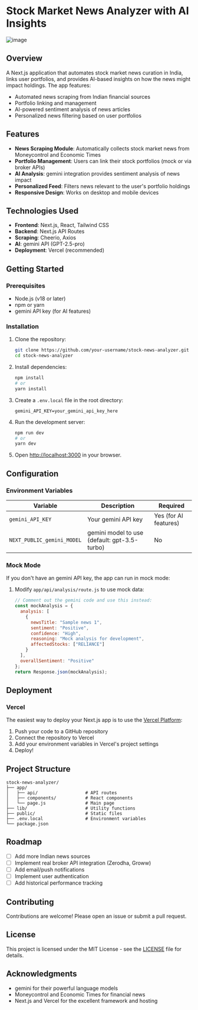 # Stock Market News Analyzer with AI Insights

![image](https://github.com/user-attachments/assets/f78b2021-7071-4eb6-a3f3-0efebeaf1879)


## Overview

A Next.js application that automates stock market news curation in India, links user portfolios, and provides AI-based insights on how the news might impact holdings. The app features:

- Automated news scraping from Indian financial sources
- Portfolio linking and management
- AI-powered sentiment analysis of news articles
- Personalized news filtering based on user portfolios

## Features

- **News Scraping Module**: Automatically collects stock market news from Moneycontrol and Economic Times
- **Portfolio Management**: Users can link their stock portfolios (mock or via broker APIs)
- **AI Analysis**: gemini integration provides sentiment analysis of news impact
- **Personalized Feed**: Filters news relevant to the user's portfolio holdings
- **Responsive Design**: Works on desktop and mobile devices

## Technologies Used

- **Frontend**: Next.js, React, Tailwind CSS
- **Backend**: Next.js API Routes
- **Scraping**: Cheerio, Axios
- **AI**: gemini API (GPT-2.5-pro)
- **Deployment**: Vercel (recommended)

## Getting Started

### Prerequisites

- Node.js (v18 or later)
- npm or yarn
- gemini API key (for AI features)

### Installation

1. Clone the repository:
   ```bash
   git clone https://github.com/your-username/stock-news-analyzer.git
   cd stock-news-analyzer
   ```

2. Install dependencies:
   ```bash
   npm install
   # or
   yarn install
   ```

3. Create a `.env.local` file in the root directory:
   ```env
   gemini_API_KEY=your_gemini_api_key_here
   ```

4. Run the development server:
   ```bash
   npm run dev
   # or
   yarn dev
   ```

5. Open [http://localhost:3000](http://localhost:3000) in your browser.

## Configuration

### Environment Variables

| Variable | Description | Required |
|----------|-------------|----------|
| `gemini_API_KEY` | Your gemini API key | Yes (for AI features) |
| `NEXT_PUBLIC_gemini_MODEL` | gemini model to use (default: gpt-3.5-turbo) | No |

### Mock Mode

If you don't have an gemini API key, the app can run in mock mode:

1. Modify `app/api/analysis/route.js` to use mock data:
   ```javascript
   // Comment out the gemini code and use this instead:
   const mockAnalysis = {
     analysis: [
       {
         newsTitle: "Sample news 1",
         sentiment: "Positive",
         confidence: "High",
         reasoning: "Mock analysis for development",
         affectedStocks: ["RELIANCE"]
       }
     ],
     overallSentiment: "Positive"
   };
   return Response.json(mockAnalysis);
   ```

## Deployment

### Vercel

The easiest way to deploy your Next.js app is to use the [Vercel Platform](https://vercel.com/new):

1. Push your code to a GitHub repository
2. Connect the repository to Vercel
3. Add your environment variables in Vercel's project settings
4. Deploy!

## Project Structure

```
stock-news-analyzer/
├── app/
│   ├── api/                  # API routes
│   ├── components/           # React components
│   └── page.js               # Main page
├── lib/                      # Utility functions
├── public/                   # Static files
├── .env.local                # Environment variables
└── package.json
```

## Roadmap

- [ ] Add more Indian news sources
- [ ] Implement real broker API integration (Zerodha, Groww)
- [ ] Add email/push notifications
- [ ] Implement user authentication
- [ ] Add historical performance tracking

## Contributing

Contributions are welcome! Please open an issue or submit a pull request.

## License

This project is licensed under the MIT License - see the [LICENSE](LICENSE) file for details.

## Acknowledgments

- gemini for their powerful language models
- Moneycontrol and Economic Times for financial news
- Next.js and Vercel for the excellent framework and hosting
